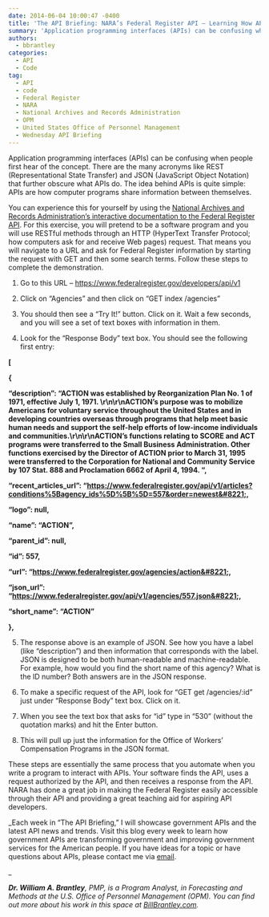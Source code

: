 ```yaml
---
date: 2014-06-04 10:00:47 -0400
title: 'The API Briefing: NARA’s Federal Register API – Learning How APIs Work'
summary: 'Application programming interfaces (APIs) can be confusing when people first hear of the concept. There are the many acronyms like REST (Representational State Transfer) and JSON (JavaScript Object Notation) that further obscure what APIs do. The idea behind APIs is quite simple: APIs are how computer programs share information between themselves. You can experience this for'
authors:
  - bbrantley
categories:
  - API
  - Code
tag:
  - API
  - code
  - Federal Register
  - NARA
  - National Archives and Records Administration
  - OPM
  - United States Office of Personnel Management
  - Wednesday API Briefing
---
```


Application programming interfaces (APIs) can be confusing when people first hear of the concept. There are the many acronyms like REST (Representational State Transfer) and JSON (JavaScript Object Notation) that further obscure what APIs do. The idea behind APIs is quite simple: APIs are how computer programs share information between themselves.

You can experience this for yourself by using the <a href="https://www.federalregister.gov/developers/api/v1" target="_blank">National Archives and Records Administration’s interactive documentation to the Federal Register API</a>. For this exercise, you will pretend to be a software program and you will use RESTful methods through an HTTP (HyperText Transfer Protocol; how computers ask for and receive Web pages) request. That means you will navigate to a URL and ask for Federal Register information by starting the request with GET and then some search terms. Follow these steps to complete the demonstration.

1) Go to this URL &#8211; <a href="https://www.federalregister.gov/developers/api/v1" target="_blank">https://www.federalregister.gov/developers/api/v1</a>
  
2) Click on “Agencies” and then click on “GET index /agencies”
  
3) You should then see a “Try It!” button. Click on it. Wait a few seconds, and you will see a set of text boxes with information in them.
  
4) Look for the “Response Body” text box. You should see the following first entry:
  
**[**
  
 **{**
  
 **&#8220;description&#8221;: &#8220;ACTION was established by Reorganization Plan No. 1 of 1971, effective July 1, 1971. \r\n\r\nACTION&#8217;s purpose was to mobilize Americans for voluntary service throughout the United States and in developing countries overseas through programs that help meet basic human needs and support the self-help efforts of low-income individuals and communities.\r\n\r\nACTION&#8217;s functions relating to SCORE and ACT programs were transferred to the Small Business Administration. Other functions exercised by the Director of ACTION prior to March 31, 1995 were transferred to the Corporation for National and Community Service by 107 Stat. 888 and Proclamation 6662 of April 4, 1994. &#8220;,**
  
 **&#8220;recent\_articles\_url&#8221;: &#8220;https://www.federalregister.gov/api/v1/articles?conditions%5Bagency_ids%5D%5B%5D=557&order=newest&#8221;,**
  
 **&#8220;logo&#8221;: null,**
  
 **&#8220;name&#8221;: &#8220;ACTION&#8221;,**
  
 **&#8220;parent_id&#8221;: null,**
  
 **&#8220;id&#8221;: 557,**
  
 **&#8220;url&#8221;: &#8220;https://www.federalregister.gov/agencies/action&#8221;,**
  
 **&#8220;json_url&#8221;: &#8220;https://www.federalregister.gov/api/v1/agencies/557.json&#8221;,**
  
 **&#8220;short_name&#8221;: &#8220;ACTION&#8221;**
  
 **},**
  
5) The response above is an example of JSON. See how you have a label (like “description”) and then information that corresponds with the label. JSON is designed to be both human-readable and machine-readable. For example, how would you find the short name of this agency? What is the ID number? Both answers are in the JSON response.
  
6) To make a specific request of the API, look for “GET get /agencies/:id” just under “Response Body” text box. Click on it.
  
7) When you see the text box that asks for “id” type in “530” (without the quotation marks) and hit the Enter button.
  
8) This will pull up just the information for the Office of Workers’ Compensation Programs in the JSON format.

These steps are essentially the same process that you automate when you write a program to interact with APIs. Your software finds the API, uses a request authorized by the API, and then receives a response from the API. NARA has done a great job in making the Federal Register easily accessible through their API and providing a great teaching aid for aspiring API developers.

_Each week in “The API Briefing,” I will showcase government APIs and the latest API news and trends. Visit this blog every week to learn how government APIs are transforming government and improving government services for the American people. If you have ideas for a topic or have questions about APIs, please contact me via [email](mailto:%20William.Brantley@opm.gov).
  
_ 
  
_**Dr. William A. Brantley**, PMP, is a Program Analyst, in Forecasting and Methods at the U.S. Office of Personnel Management (OPM). You can find out more about his work in this space at [BillBrantley.com](http://billbrantley.com/)._